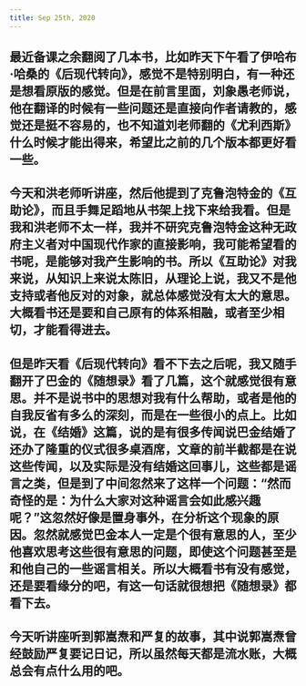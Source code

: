 ```yaml
---
title: Sep 25th, 2020
---
```


## 最近备课之余翻阅了几本书，比如昨天下午看了伊哈布·哈桑的《后现代转向》，感觉不是特别明白，有一种还是想看原版的感觉。但是在前言里面，刘象愚老师说，他在翻译的时候有一些问题还是直接向作者请教的，感觉还是挺不容易的，也不知道刘老师翻的《尤利西斯》什么时候才能出得来，希望比之前的几个版本都更好看一些。
## 今天和洪老师听讲座，然后他提到了克鲁泡特金的《互助论》，而且手舞足蹈地从书架上找下来给我看。但是我和洪老师不太一样，我并不研究克鲁泡特金这种无政府主义者对中国现代作家的直接影响，我可能希望看的书呢，是能够对我产生影响的书。所以《互助论》对我来说，从知识上来说太陈旧，从理论上说，我又不是他支持或者他反对的对象，就总体感觉没有太大的意思。大概看书还是要和自己原有的体系相融，或者至少相切，才能看得进去。
## 但是昨天看《后现代转向》看不下去之后呢，我又随手翻开了巴金的《随想录》看了几篇，这个就感觉很有意思。并不是说书中的思想对我有什么帮助，或者是他的自我反省有多么的深刻，而是在一些很小的点上。比如说，在《结婚》这篇，说的是有很多传闻说巴金结婚了还办了隆重的仪式很多桌酒席，文章的前半截都是在说这些传闻，以及实际是没有结婚这回事儿，这些都是谣言之类，但是到了中间忽然来了这样一个问题：“然而奇怪的是：为什么大家对这种谣言会如此感兴趣呢？”这忽然好像是置身事外，在分析这个现象的原因。忽然就感觉巴金本人一定是个很有意思的人，至少他喜欢思考这些很有意思的问题，即使这个问题甚至是和他自己的一些谣言相关。所以大概看书有没有感觉，还是要看缘分的吧，有这一句话就很想把《随想录》都看下去。
## 今天听讲座听到郭嵩焘和严复的故事，其中说郭嵩焘曾经鼓励严复要记日记，所以虽然每天都是流水账，大概总会有点什么用的吧。
